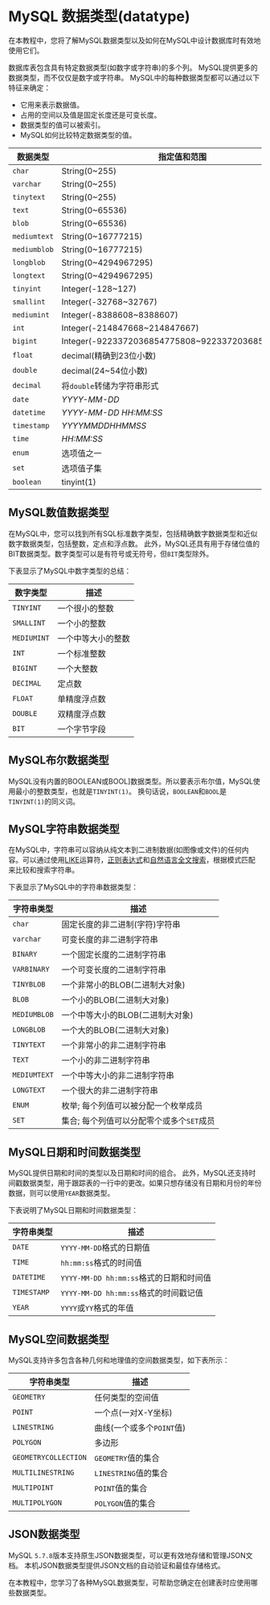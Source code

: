 # MySQL 数据类型(datatype)

在本教程中，您将了解MySQL数据类型以及如何在MySQL中设计数据库时有效地使用它们。

数据库表包含具有特定数据类型(如数字或字符串)的多个列。 MySQL提供更多的数据类型，而不仅仅是数字或字符串。 MySQL中的每种数据类型都可以通过以下特征来确定：

- 它用来表示数据值。
- 占用的空间以及值是固定长度还是可变长度。
- 数据类型的值可以被索引。
- MySQL如何比较特定数据类型的值。

| 数据类型     | 指定值和范围                                      |
| ------------ | ------------------------------------------------- |
| `char`       | String(0~255)                                     |
| `varchar`    | String(0~255)                                     |
| `tinytext`   | String(0~255)                                     |
| `text`       | String(0~65536)                                   |
| `blob`       | String(0~65536)                                   |
| `mediumtext` | String(0~16777215)                                |
| `mediumblob` | String(0~16777215)                                |
| `longblob`   | String(0~4294967295)                              |
| `longtext`   | String(0~4294967295)                              |
| `tinyint`    | Integer(-128~127)                                 |
| `smallint`   | Integer(-32768~32767)                             |
| `mediumint`  | Integer(-8388608~8388607)                         |
| `int`        | Integer(-214847668~214847667)                     |
| `bigint`     | Integer(-9223372036854775808~9223372036854775807) |
| `float`      | decimal(精确到23位小数)                           |
| `double`     | decimal(24~54位小数)                              |
| `decimal`    | 将`double`转储为字符串形式                        |
| `date`       | *YYYY-MM-DD*                                      |
| `datetime`   | *YYYY-MM-DD HH:MM:SS*                             |
| `timestamp`  | *YYYYMMDDHHMMSS*                                  |
| `time`       | *HH:MM:SS*                                        |
| `enum`       | 选项值之一                                        |
| `set`        | 选项值子集                                        |
| `boolean`    | tinyint(1)                                        |

## MySQL数值数据类型

在MySQL中，您可以找到所有SQL标准数字类型，包括精确数字数据类型和近似数字数据类型，包括整数，定点和浮点数。 此外，MySQL还具有用于存储位值的BIT数据类型。数字类型可以是有符号或无符号，但`BIT`类型除外。

下表显示了MySQL中数字类型的总结：

| 数字类型    | 描述               |
| ----------- | ------------------ |
| `TINYINT`   | 一个很小的整数     |
| `SMALLINT`  | 一个小的整数       |
| `MEDIUMINT` | 一个中等大小的整数 |
| `INT`       | 一个标准整数       |
| `BIGINT`    | 一个大整数         |
| `DECIMAL`   | 定点数             |
| `FLOAT`     | 单精度浮点数       |
| `DOUBLE`    | 双精度浮点数       |
| `BIT`       | 一个字节字段       |

## MySQL布尔数据类型

MySQL没有内置的BOOLEAN或BOOL]数据类型。所以要表示布尔值，MySQL使用最小的整数类型，也就是`TINYINT(1)`。 换句话说，`BOOLEAN`和`BOOL`是`TINYINT(1)`的同义词。

## MySQL字符串数据类型

在MySQL中，字符串可以容纳从纯文本到二进制数据(如图像或文件)的任何内容。可以通过使用[LIKE](./like.html)运算符，[正则表达式](./regexp.html)和[自然语言全文搜索](./fts.html)，根据模式匹配来比较和搜索字符串。

下表显示了MySQL中的字符串数据类型：

| 字符串类型   | 描述                                      |
| ------------ | ----------------------------------------- |
| `char`       | 固定长度的非二进制(字符)字符串            |
| `varchar`    | 可变长度的非二进制字符串                  |
| `BINARY`     | 一个固定长度的二进制字符串                |
| `VARBINARY`  | 一个可变长度的二进制字符串                |
| `TINYBLOB`   | 一个非常小的BLOB(二进制大对象)            |
| `BLOB`       | 一个小的BLOB(二进制大对象)                |
| `MEDIUMBLOB` | 一个中等大小的BLOB(二进制大对象)          |
| `LONGBLOB`   | 一个大的BLOB(二进制大对象)                |
| `TINYTEXT`   | 一个非常小的非二进制字符串                |
| `TEXT`       | 一个小的非二进制字符串                    |
| `MEDIUMTEXT` | 一个中等大小的非二进制字符串              |
| `LONGTEXT`   | 一个很大的非二进制字符串                  |
| `ENUM`       | 枚举; 每个列值可以被分配一个枚举成员      |
| `SET`        | 集合; 每个列值可以分配零个或多个`SET`成员 |

## MySQL日期和时间数据类型

MySQL提供日期和时间的类型以及日期和时间的组合。 此外，MySQL还支持时间戳数据类型，用于跟踪表的一行中的更改。如果只想存储没有日期和月份的年份数据，则可以使用`YEAR`数据类型。

下表说明了MySQL日期和时间数据类型：

| 字符串类型  | 描述                                    |
| ----------- | --------------------------------------- |
| `DATE`      | `YYYY-MM-DD`格式的日期值                |
| `TIME`      | `hh:mm:ss`格式的时间值                  |
| `DATETIME`  | `YYYY-MM-DD hh:mm:ss`格式的日期和时间值 |
| `TIMESTAMP` | `YYYY-MM-DD hh:mm:ss`格式的时间戳记值   |
| `YEAR`      | `YYYY`或`YY`格式的年值                  |

## MySQL空间数据类型

MySQL支持许多包含各种几何和地理值的空间数据类型，如下表所示：

| 字符串类型           | 描述                      |
| -------------------- | ------------------------- |
| `GEOMETRY`           | 任何类型的空间值          |
| `POINT`              | 一个点(一对X-Y坐标)       |
| `LINESTRING`         | 曲线(一个或多个`POINT`值) |
| `POLYGON`            | 多边形                    |
| `GEOMETRYCOLLECTION` | `GEOMETRY`值的集合        |
| `MULTILINESTRING`    | `LINESTRING`值的集合      |
| `MULTIPOINT`         | `POINT`值的集合           |
| `MULTIPOLYGON`       | `POLYGON`值的集合         |

## JSON数据类型

MySQL `5.7.8`版本支持原生JSON数据类型，可以更有效地存储和管理JSON文档。 本机JSON数据类型提供JSON文档的自动验证和最佳存储格式。

在本教程中，您学习了各种MySQL数据类型，可帮助您确定在创建表时应使用哪些数据类型。
